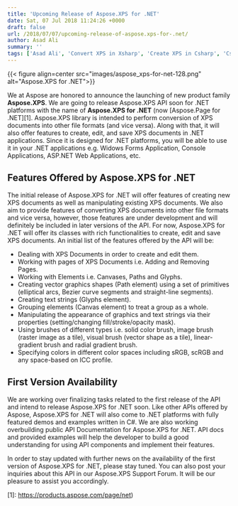 ```yaml
---
title: 'Upcoming Release of Aspose.XPS for .NET'
date: Sat, 07 Jul 2018 11:24:26 +0000
draft: false
url: /2018/07/07/upcoming-release-of-aspose.xps-for-.net/
author: Asad Ali
summary: ''
tags: ['Asad Ali', 'Convert XPS in Xsharp', 'Create XPS in Csharp', 'Csharp XPS Document API', 'Edit XPS in Csharp']
---
```




{{< figure align=center src="images/aspose_xps-for-net-128.png" alt="Aspose.XPS for .NET">}}


We at Aspose are honored to announce the launching of new product family **Aspose.XPS**. We are going to release Aspose.XPS API soon for .NET platforms with the name of **Aspose.XPS for .NET** (now [Aspose.Page for .NET][1]. Aspose.XPS library is intended to perform conversion of XPS documents into other file formats (and vice versa). Along with that, it will also offer features to create, edit, and save XPS documents in .NET applications. Since it is designed for .NET platforms, you will be able to use it in your .NET applications e.g. Widows Forms Application, Console Applications, ASP.NET Web Applications, etc.

## Features Offered by Aspose.XPS for .NET

The initial release of Aspose.XPS for .NET will offer features of creating new XPS documents as well as manipulating existing XPS documents. We also aim to provide features of converting XPS documents into other file formats and vice versa, however, those features are under development and will definitely be included in later versions of the API. For now, Aspose.XPS for .NET will offer its classes with rich functionalities to create, edit and save XPS documents. An initial list of the features offered by the API will be:

*   Dealing with XPS Documents in order to create and edit them.
*   Working with pages of XPS Documents i.e. Adding and Removing Pages.
*   Working with Elements i.e. Canvases, Paths and Glyphs.
*   Creating vector graphics shapes (Path element) using a set of primitives (elliptical arcs, Bezier curve segments and straight-line segments).
*   Creating text strings (Glyphs element).
*   Grouping elements (Canvas element) to treat a group as a whole.
*   Manipulating the appearance of graphics and text strings via their properties (setting/changing fill/stroke/opacity mask).
*   Using brushes of different types i.e. solid color brush, image brush (raster image as a tile), visual brush (vector shape as a tile), linear-gradient brush and radial gradient brush.
*   Specifying colors in different color spaces including sRGB, scRGB and any space-based on ICC profile.

## First Version Availability

We are working over finalizing tasks related to the first release of the API and intend to release Aspose.XPS for .NET soon. Like other APIs offered by Aspose, Aspose.XPS for .NET will also come to .NET platforms with fully featured demos and examples written in C#. We are also working overbuilding public API Documentation for Aspose.XPS for .NET. API docs and provided examples will help the developer to build a good understanding for using API components and implement their features.

In order to stay updated with further news on the availability of the first version of Aspose.XPS for .NET, please stay tuned. You can also post your inquiries about this API in our Aspose.XPS Support Forum. It will be our pleasure to assist you accordingly.




[1]: https://products.aspose.com/page/net)



